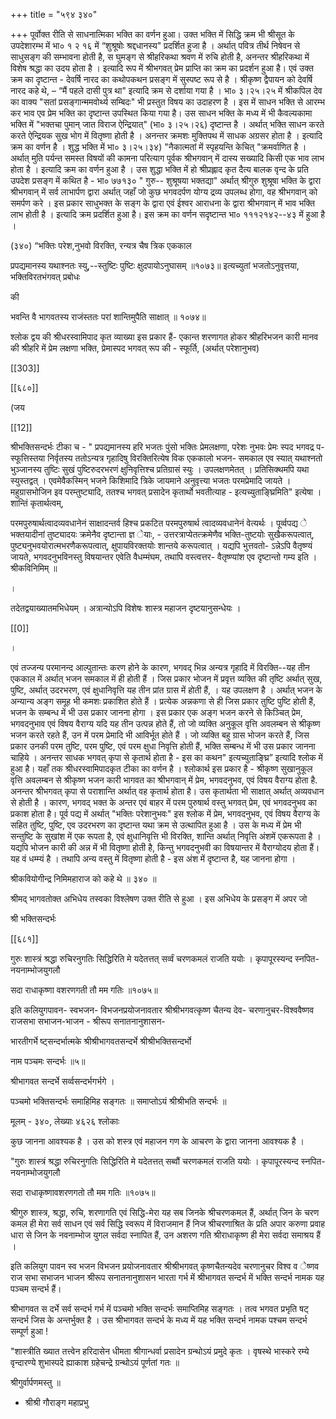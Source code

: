 +++
title = "५९४ ३४०"

+++
पूर्वोक्त रीति से साधनात्मिका भक्ति का वर्णन हुआ। उक्त भक्ति में सिद्धि क्रम भी श्रीसूत के उपदेशारम्भ में भा० १ २ १६ में “शुश्रूषोः श्रद्दधानस्य" प्रदर्शित हुजा है । अर्थात् पवित्र तीर्थ निषेवन से साधुसङ्ग की सम्भावना होती है, स घुमङ्ग से श्रीहरिकथा श्रवण में रुचि होती है, अनन्तर श्रीहरिकथा में विशेष श्रद्धा का उदय होता है । इत्यादि रूप में श्रीभगवत् प्रेम प्राप्ति का क्रम का प्रदर्शन हुआ है। एवं उक्त क्रम का दृष्टान्त - देवर्षि नारद का कथोपकथन प्रसङ्ग में सुस्पष्ट रूप से है । श्रीकृष्ण द्वैपायन को देवर्षि नारद कहे थे, – “मैं पहले दासी पुत्र था" इत्यादि क्रम से दर्शाया गया है । भा० ३।२५।२५ में श्रीकपिल देव का वाक्य "सतां प्रसङ्गान्ममवोर्थ्य सम्बिदः" भी प्रस्तुत विषय का उदाहरण है । इस में साधन भक्ति से आरम्भ कर भाव एव प्रेम भक्ति का दृष्टान्त उपस्थित किया गया है। उस साधन भक्ति के मध्य में भी कैवल्यकामा भक्ति में "भक्तचा पुमान् जात विराज ऐन्द्रियात्" (भा० ३।२५।२६) दृष्टान्त है । अर्थात् भक्ति साधन करते करते ऐन्द्रियक सुख भोग में वितृष्णा होती है । अनन्तर क्रमशः मुक्तिपथ में साधक अग्रसर होता है । इत्यादि क्रम का वर्णन है । शुद्ध भक्ति में भा० ३।२५।३४) "नैकात्मतां में स्पृहयन्ति केचित् "क्रमर्वाणित है । अर्थात् मुति पर्यन्त समस्त विषयों की कामना परित्याग पूर्वक श्रीभगवान् में दास्य सख्यादि किसी एक भाव लाभ होता है । इत्यादि क्रम का वर्णन हुआ है । उस शुद्धा भक्ति में हो श्रीप्रह्लाद कृत दैत्य बालक वृन्द के प्रति उपदेश प्रसङ्ग में कथित है - भा० ७७१३० " गुरु-- शुश्रूषया भक्तद्या" अर्थात् श्रीगुरु शुश्रूषा भक्ति के द्वारा श्रीभगवान् में सर्व लाभार्पण द्वारा अर्थात् जहाँ जो कुछ भगवदर्पण योग्य द्रव्य उपलब्ध होगा, वह श्रीभगवान् को समर्पण करे । इस प्रकार साधुभक्त के सङ्ग के द्वारा एवं ईश्वर आराधना के द्वारा श्रीभगवान् में भाव भक्ति लाभ होती है । इत्यादि क्रम प्रदर्शित हुआ है। इस क्रम का वर्णन सदृष्टान्त भा० १११२१४२--४३ में हुआ है । 

(३४०) “भक्तिः परेश,नुभवो विरक्ति, रन्यत्र चैष त्रिक एककाल 

प्रपद्यमानस्य यथाश्नतः स्यु,--स्तुष्टिः पुष्टिः क्षुदपायोऽनुघासम् ॥१०७३॥ इत्यच्युतां भजतोऽनुवृत्तया, भक्तिविरतभंगवत् प्रबोधः 

की 

भवन्ति वै भागवतस्य राजंस्ततः परां शान्तिमुपैति साक्षात् ॥ १०७४॥ 

श्लोक द्वय की श्रीधरस्वामिपाद कृत व्याख्या इस प्रकार हैं- एकान्त शरणागत होकर श्रीहरिभजन कारी मानव की श्रीहरि में प्रेम लक्षणा भक्ति, प्रेमास्पद भगवत् रूप की - स्फूर्ति, (अर्थात् परेशानुभव) 

[[303]]

[[६८०]] 

(जय 

[[12]]

श्रीभक्तिसन्दर्भः टीका च - " प्रपद्यमानस्य हरि भजतः पुंसो भक्तिः प्रेमलक्षणा, परेशः नुभवः प्रेमः स्पद भगवद्र प-स्फूत्तिस्तया निर्वृतस्य ततोऽन्यत्र गृहादिषु विरक्तिरित्येष विक एककालो भजन- समकाल एव स्यात् यथाश्नतो भुञ्जानस्य तुष्टिः सुखं पुष्टिरुदरभरणं क्षुनिवृत्तिश्च प्रतिग्रासं स्युः । उपलक्षणमेतत् । प्रतिसिक्थमपि यथा स्युस्तद्वत् । एवमेवैकस्मिन् भजने किशिमादि त्रिके जायमाने अनुवृत्त्या भजतः परमप्रेमादि जायते । महुग्रासभोजिन इव परम्तुष्ट्यादि, ततश्च भगवत् प्रसादेन कृतार्थो भवतीत्याह - इत्यच्युताङ्घ्रिमिति" इत्येषा । शान्तिं कृतार्थत्वम्, 

परमपुरुषार्थत्वादव्यवधानेनं साक्षादन्तर्व हिश्च प्रकटित परमपुरुषार्थ त्वादव्यवधानेनं वेत्यर्थः । पूर्व्वपद्य े भक्तयादीनां तुष्ट्यादयः क्रमेनैव दृष्टान्ता ज्ञ ेयाः, - उत्तरत्राप्येतत्क्रमेणैव भक्ति-तुष्टयोः सुखैकरूपत्वात्, पुष्ट्यनुभवयोरात्मभरणैकरूपत्वात्, क्षुपायविरक्तयोः शान्तये करूपत्वात् । यद्यपि भुत्तवतो- ऽन्नेऽपि वैतृष्ण्यं जायते, भगवदनुभविनस्तु विषयान्तर एवेति वैधम्मंघम, तथापि वस्त्वत्तर- वैतृष्ण्यांश एव दृष्टान्तो गम्य इति । श्रीकविनिमिम् ॥ 

। 

तदेतद्वयाख्यातमभिधेयम् । अत्रान्योऽपि विशेषः शास्त्र महाजन दृष्टयानुसन्धेयः । 

[[0]]

। 

एवं तज्जन्य परमानन्द आल्पुतान्तः करण होने के कारण, भगवद् भिन्न अन्यत्र गृहादि में विरक्ति--यह तीन एककाल में अर्थात् भजन समकाल में ही होती हैं । जिस प्रकार भोजन में प्रवृत्त व्यक्ति की तृष्टि अर्थात् सुख, पुष्टि, अर्थात् उदरभरण, एवं क्षुधानिवृत्ति यह तीन प्रांत ग्रास में होती हैं, । यह उपलक्षण है । अर्थात् भजन के अन्यान्य अङ्ग समूह भी कमशः प्रकाशित होते हैं । प्रत्येक अन्नकणा से ही जिस प्रकार तुष्टि पुष्टि होती हैं, भजन के सम्बन्ध में भी उस प्रकार जानना होगा । इस प्रकार एक अङ्ग भजन करने से किञ्चित् प्रेम, भगवदनुभाव एवं विषय वैराग्य यदि यह तीन उत्पन्न होते हैं, तो जो व्यक्ति अनुकूल वृत्ति अवलम्बन से श्रीकृष्ण भजन करते रहते हैं, उन में परम प्रेमादि भी आविर्भूत होते हैं । जो व्यक्ति बहु ग्रास भोजन करते हैं, जिस प्रकार उनकी परम तुष्टि, परम पुष्टि, एवं परम क्षुधा निवृत्ति होती हैं, भक्ति सम्बन्ध में भी उस प्रकार जानना चाहिये । अनन्तर साधक भगवत् कृपा से कृतार्थ होता है - इस का कथन" इत्यच्युताङ्घ्रि” इत्यादि श्लोक में हुआ है। यहाँ तक श्रीधरस्वामिपादकृत टीका का वर्णन है । श्लोकार्थ इस प्रकार है - श्रीकृष्ण सुखानुकूल वृत्ति अवलम्बन से श्रीकृष्ण भजन कारी भागवत का श्रीभगवान् में प्रेम, भगवदनुभव, एवं विषय वैराग्य होता है. अनन्तर श्रीभगवत् कृपा से पराशान्ति अर्थात् वह कृतार्थ होता है। उस कृतार्थता भी साक्षात् अर्थात् अव्यवधान से होती है । कारण, भगवद् भक्त के अन्तर एवं बाहर में परम पुरुषार्थ वस्तु भगवत् प्रेम, एवं भगवदनुभव का प्रकाश होता है। पूर्व पद्य में अर्थात् "भक्तिः परेशानुभवः" इस श्लोक में प्रेम, भगवदनुभव, एवं विषय वैराग्य के सहित तुष्टि, पुष्टि, एव उदरभरण का दृष्टान्त यथा क्रम से उत्थापित हुआ है । उस के मध्य में प्रेम भी सन्तुष्टि के सुखांश में एक रूपता है, एवं क्षुधानिवृत्ति भी विरक्ति, शान्ति अर्थात् निवृत्ति अंशमें एकरूपता है । यद्यपि भोजन कारी की अन्न में भी वितृष्णा होती है, किन्तु भगवदनुभवी का विषयान्तर में वैराग्योदय होता हैं। यह वं धम्म्यं है । तथापि अन्य वस्तु में वितृष्णा होती है - इस अंश में दृष्टान्त है, यह जानना होगा । 


श्रीकवियोगीन्द्र निमिमहाराज को कहे थे ॥ ३४० ॥ 

श्रीमद् भागवतोक्त अभिधेय तस्वका विश्लेषण उक्त रीति से हुआ । इस अभिधेय के प्रसङ्ग में अपर जो 

श्री भक्तिसन्दर्भः 

[[६८१]]

गुरुः शास्त्रं श्रद्धा रुचिरनुगतिः सिद्धिरिति मे यदेतत्तत् सर्व्वं चरणकमलं राजति ययोः । कृपापूरस्यन्द स्नपित-नयनाम्भोजयुगलौ 

सदा राधाकृष्णा वशरणगती तौ मम गतिः ॥१०७५॥ 

इति कलियुगपावन- स्वभजन- विभजनप्रयोजनावतार श्रीश्रीभगवत्कृष्ण चैतन्य देव- चरणानुचर-विश्ववैष्णव राजसभा सभाजन-भाजन - श्रीरूप सनातनानुशासन- 

भारतीगर्भे ष्ट्सन्दर्भात्मके श्रीश्रीभागवतसन्दर्भे श्रीश्रीभक्तिसन्दर्भो 

नाम पञ्चमः सन्दर्भः ॥५॥ 

श्रीभागवत सन्दर्भे सर्व्वसन्दर्भगर्भगे । 

पञ्चमो भक्तिसन्दर्भः समाहिमिह सङ्गतः ॥ समाप्तोऽयं श्रीश्रीभति सन्दर्भः ॥ 

मूलम् - ३४०, लेख्याः ४६२६ श्लोकाः 

कुछ जानना आवश्यक है । उस को शस्त्र एवं महाजन गण के आचरण के द्वारा जानना आवश्यक है । 

"गुरुः शास्त्रं श्रद्धा रुचिरनुगतिः सिद्धिरिति मे यदेतत्तत् सब्वौं चरणकमलं राजति ययोः । कृपापूरस्यन्द स्नपित- नयनाम्भोजयुगलौ 

सदा राधाकृष्णावशरणगतो तौ मम गतिः ॥१०७५॥ 

श्रीगुरु शास्त्र, श्रद्धा, रुचि, शरणागति एवं सिद्धि-मेरा यह सब जिनके श्रीचरणकमल हैं, अर्थात् जिन के चरण कमल ही मेरा सर्व साधन एवं सर्व सिद्धि स्वरूप में विराजमान हैं निज श्रीचरणाश्रित के प्रति अपार करुणा प्रवाह धारा से जिन के नवनाम्भोज युगल सर्वदा स्नापित हैं, उन अशरण गति श्रीराधाकृष्ण ही मेरा सर्वदा समाश्रय हैं । 

इति कलियुग पावन स्व भजन विभजन प्रयोजनावतार श्रीश्रीभगवत् कृष्णचैतन्यदेव चरणानुचर विश्व व ेष्णव राज सभा सभाजन भाजन श्रीरूप सनातनानुशासन भारता गर्भ में श्रीभागवत सन्दर्भ में भक्ति सन्दर्भ नामक यह पञ्चम सन्दर्भ हैं। 

श्रीभागवत स दर्भे सर्व सन्दर्भ गर्भ में पञ्चमो भक्ति सन्दर्भः समाप्तिमिह सङ्गतः । तत्व भगवत प्रभृति षट् सन्दर्भ जिस के अन्तर्भुक्त है । उस श्रीभागवत सन्दर्भ के मध्य में यह भक्ति सन्दर्भ नामक पश्चम सन्दर्भ सम्पूर्ण हुआ ! 

"शास्त्रीति ख्यात तत्त्वेन हरिदासेन धीमता श्रीगान्धर्वा प्रसादेन ग्रन्थोऽयं प्रमुदे कृतः । वृषस्थे भास्करे रम्ये वृन्दारण्ये शुभास्पदे ह्याकाश ग्रहेचन्द्रे ग्रन्थोऽयं पूर्णतां गतः ॥ 

श्रीगुर्वार्पणमस्तु ॥ 

* श्रीश्री गौराङ्ग महाप्रभु
